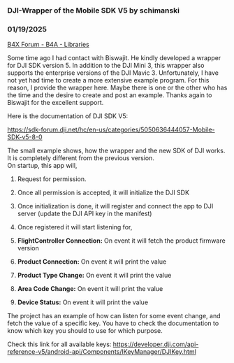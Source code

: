 ### DJI-Wrapper of the Mobile SDK V5 by schimanski
### 01/19/2025
[B4X Forum - B4A - Libraries](https://www.b4x.com/android/forum/threads/165173/)

Some time ago I had contact with Biswajit. He kindly developed a wrapper for DJI SDK version 5. In addition to the DJI Mini 3, this wrapper also supports the enterprise versions of the DJI Mavic 3. Unfortunately, I have not yet had time to create a more extensive example program. For this reason, I provide the wrapper here. Maybe there is one or the other who has the time and the desire to create and post an example. Thanks again to Biswajit for the excellent support.  
  
Here is the documentation of DJI SDK V5:  
  
<https://sdk-forum.dji.net/hc/en-us/categories/5050636444057-Mobile-SDK-v5-8-0>  
  
The small example shows, how the wrapper and the new SDK of DJI works. It is completely different from the previous version.  
On startup, this app will,  
  

1. Request for permission.
2. Once all permission is accepted, it will initialize the DJI SDK
3. Once initialization is done, it will register and connect the app to DJI server (update the DJI API key in the manifest)
4. Once registered it will start listening for,

1. **FlightController Connection:** On event it will fetch the product firmware version
2. **Product Connection:** On event it will print the value
3. **Product Type Change:** On event it will print the value
4. **Area Code Change:** On event it will print the value
5. **Device Status:** On event it will print the value

  
The project has an example of how can listen for some event change, and fetch the value of a specific key. You have to check the documentation to know which key you should to use for which purpose.  
  
Check this link for all available keys: <https://developer.dji.com/api-reference-v5/android-api/Components/IKeyManager/DJIKey.html>